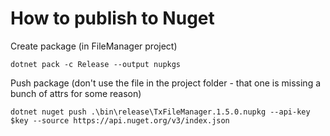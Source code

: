 # How to publish to Nuget

Create package (in FileManager project)
```
dotnet pack -c Release --output nupkgs
```

Push package (don't use the file in the project folder - that one is missing a bunch of attrs for some reason)
```
dotnet nuget push .\bin\release\TxFileManager.1.5.0.nupkg --api-key $key --source https://api.nuget.org/v3/index.json
```
